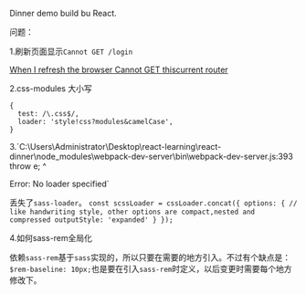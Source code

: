 Dinner demo build bu React.

问题：

1.刷新页面显示`Cannot GET /login`

[When I refresh the browser Cannot GET thiscurrent router](https://github.com/ReactTraining/react-router/blob/v4.1.1/FAQ.md#why-doesnt-my-application-render-after-refreshing)


2.css-modules 大小写

	{
	  test: /\.css$/,
	  loader: 'style!css?modules&camelCase',
	}


3.`C:\Users\Administrator\Desktop\react-learning\react-dinner\node_modules\webpack-dev-server\bin\webpack-dev-server.js:393
    throw e;
    ^

Error: No loader specified`


丢失了`sass-loader`。
`const scssLoader = cssLoader.concat({
  options: {
    // like handwriting style, other options are compact,nested and compressed
    outputStyle: 'expanded'
  }
});`


4.如何sass-rem全局化

依赖`sass-rem`基于`sass`实现的，所以只要在需要的地方引入。不过有个缺点是：`$rem-baseline: 10px;`也是要在引入`sass-rem`时定义，以后变更时需要每个地方修改下。

